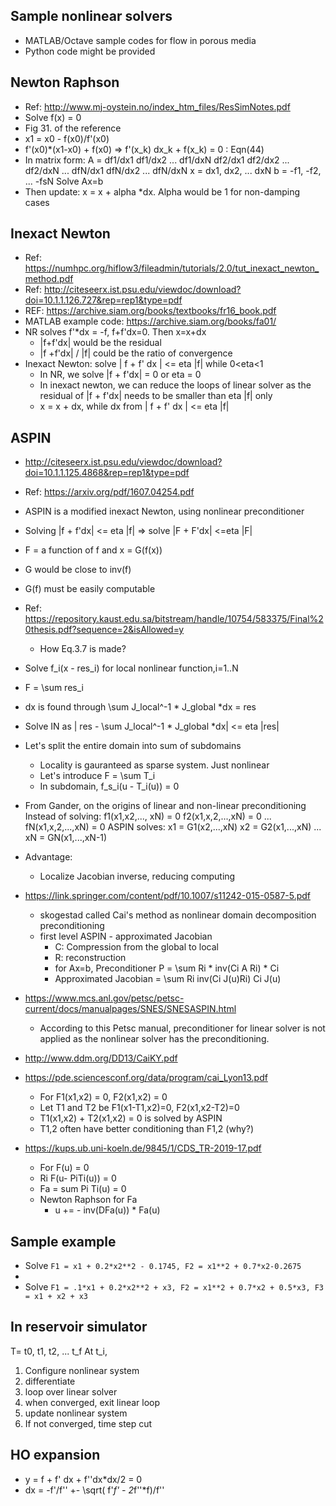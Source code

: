 ## Sample nonlinear solvers
- MATLAB/Octave sample codes for flow in porous media
- Python code might be provided

## Newton Raphson
- Ref: http://www.mj-oystein.no/index_htm_files/ResSimNotes.pdf
- Solve f(x) = 0
- Fig 31. of the reference
- x1 = x0 - f(x0)/f'(x0)
- f'(x0)*(x1-x0) + f(x0) => f'(x_k) dx_k + f(x_k) = 0 : Eqn(44)
- In matrix form:
A = 
df1/dx1 df1/dx2 ... df1/dxN
df2/dx1 df2/dx2 ... df2/dxN
...
dfN/dx1 dfN/dx2 ... dfN/dxN
x = 
dx1, dx2, ... dxN
b = 
-f1, -f2, ... -fsN
Solve Ax=b
- Then update: x = x + alpha *dx. Alpha would be 1 for non-damping cases

## Inexact Newton
- Ref: https://numhpc.org/hiflow3/fileadmin/tutorials/2.0/tut_inexact_newton_method.pdf
- Ref: http://citeseerx.ist.psu.edu/viewdoc/download?doi=10.1.1.126.727&rep=rep1&type=pdf
- REF: https://archive.siam.org/books/textbooks/fr16_book.pdf
- MATLAB example code: https://archive.siam.org/books/fa01/
- NR solves f'*dx = -f, f+f'dx=0. Then x=x+dx
  - |f+f'dx| would be the residual
  - |f +f'dx| / |f| could be the ratio of convergence
- Inexact Newton: solve | f + f' dx | <= eta |f| while 0<eta<1
  - In NR, we solve |f + f'dx| = 0 or eta = 0
  - In inexact newton, we can reduce the loops of linear solver as the residual of |f + f'dx| needs to be smaller than eta |f| only
  - x = x + dx, while dx from | f + f' dx | <= eta |f|

## ASPIN
- http://citeseerx.ist.psu.edu/viewdoc/download?doi=10.1.1.125.4868&rep=rep1&type=pdf
- Ref: https://arxiv.org/pdf/1607.04254.pdf
- ASPIN is a modified inexact Newton, using nonlinear preconditioner
- Solving |f + f'dx| <= eta |f| => solve |F + F'dx| <=eta |F|
- F = a function of f and x = G(f(x))
- G would be close to inv(f)
- G(f) must be easily computable
- Ref: https://repository.kaust.edu.sa/bitstream/handle/10754/583375/Final%20thesis.pdf?sequence=2&isAllowed=y
  - How Eq.3.7 is made?
- Solve f_i(x - res_i) for local nonlinear function,i=1..N
- F = \sum res_i
- dx is found through \sum J_local^-1 * J_global *dx = res
- Solve IN as | res - \sum J_local^-1 * J_global *dx| <= eta |res|

- Let's split the entire domain into sum of subdomains
  - Locality is gauranteed as sparse system. Just nonlinear
  - Let's introduce F = \sum T_i
  - In subdomain, f_s_i(u - T_i(u)) = 0
- From Gander, on the origins of linear and non-linear preconditioning
Instead of solving:
f1(x1,x2,..., xN) = 0
f2(x1,x,2,...,xN) = 0
...
fN(x1,x,2,...,xN) = 0
ASPIN solves:
x1 = G1(x2,...,xN)
x2 = G2(x1,...,xN)
...
xN = GN(x1,...,xN-1)
- Advantage:
  - Localize Jacobian inverse, reducing computing
- https://link.springer.com/content/pdf/10.1007/s11242-015-0587-5.pdf
  - skogestad called Cai's method as nonlinear domain decomposition preconditioning
  - first level ASPIN - approximated Jacobian
    - C: Compression from the global to local
    - R: reconstruction
    - for Ax=b, Preconditioner P = \sum Ri * inv(Ci A Ri) * Ci
    - Approximated Jacobian = \sum Ri inv(Ci J(u)Ri) Ci J(u)
- https://www.mcs.anl.gov/petsc/petsc-current/docs/manualpages/SNES/SNESASPIN.html
  - According to this Petsc manual, preconditioner for linear solver is not applied as the nonlinear solver has the preconditioning.
- http://www.ddm.org/DD13/CaiKY.pdf
- https://pde.sciencesconf.org/data/program/cai_Lyon13.pdf
  - For F1(x1,x2) = 0, F2(x1,x2) = 0
  - Let T1 and T2 be F1(x1-T1,x2)=0, F2(x1,x2-T2)=0
  - T1(x1,x2) + T2(x1,x2) = 0 is solved by ASPIN
  - T1,2 often have better conditioning than F1,2 (why?)
- https://kups.ub.uni-koeln.de/9845/1/CDS_TR-2019-17.pdf
  - For F(u) = 0
  - Ri F(u- PiTi(u)) = 0
  - Fa = sum Pi Ti(u) = 0
  - Newton Raphson for Fa
    - u += - inv(DFa(u)) * Fa(u)

## Sample example
- Solve `F1 = x1 + 0.2*x2**2 - 0.1745, F2 = x1**2 + 0.7*x2-0.2675`
- 
- Solve `F1 = .1*x1 + 0.2*x2**2 + x3, F2 = x1**2 + 0.7*x2 + 0.5*x3, F3 = x1 + x2 + x3`


## In reservoir simulator
T= t0, t1, t2, ... t_f
At t_i, 
1) Configure nonlinear system
2) differentiate
3) loop over linear solver
4) when converged, exit linear loop
5) update nonlinear system
6) If not converged, time step cut


## HO expansion
- y = f + f' dx + f''dx*dx/2 = 0
- dx = -f'/f'' +- \sqrt( f'*f' - 2*f''*f)/f''
